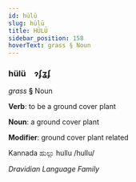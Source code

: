 ```yaml
---
id: hülü
slug: hülü
title: HÜLÜ
sidebar_position: 158
hoverText: grass § Noun
---
```


### hülü&emsp;<span kind="abugida">ɂʄʓʄ</span>

*grass* **§** Noun

**Verb**: to be a ground cover plant

**Noun**: a ground cover plant

**Modifier**: ground cover plant related

Kannada ಹುಲ್ಲು hullu /hullu/

*Dravidian Language Family*